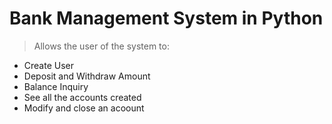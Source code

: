 # Bank Management System in Python

> Allows the user of the system to:
  - Create User
  - Deposit and Withdraw Amount
  - Balance Inquiry
  - See all the accounts created
  - Modify and close an acoount
